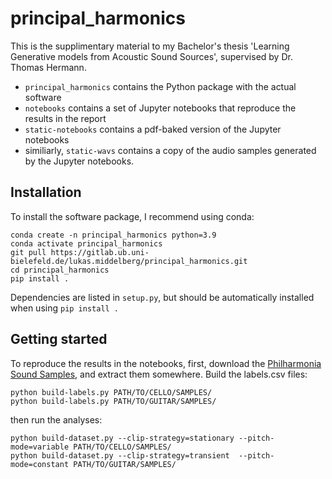 # principal_harmonics
This is the supplimentary material to my Bachelor's thesis 'Learning Generative
models from Acoustic Sound Sources', supervised by Dr. Thomas Hermann.

* `principal_harmonics` contains the Python package with the actual software
* `notebooks` contains a set of Jupyter notebooks that reproduce the results in
  the report
* `static-notebooks` contains a pdf-baked version of the Jupyter notebooks
* similiarly, `static-wavs` contains a copy of the audio samples generated by
  the Jupyter notebooks.

## Installation
To install the software package, I recommend using conda:

```
conda create -n principal_harmonics python=3.9
conda activate principal_harmonics
git pull https://gitlab.ub.uni-bielefeld.de/lukas.middelberg/principal_harmonics.git
cd principal_harmonics
pip install .
```

Dependencies are listed in `setup.py`, but should be automatically installed
when using `pip install .`

## Getting started
To reproduce the results in the notebooks, first, download the 
[Philharmonia Sound Samples](https://philharmonia.co.uk/resources/sound-samples/), and extract them
somewhere. Build the labels.csv files:
```
python build-labels.py PATH/TO/CELLO/SAMPLES/
python build-labels.py PATH/TO/GUITAR/SAMPLES/
```
then run the analyses:
```
python build-dataset.py --clip-strategy=stationary --pitch-mode=variable PATH/TO/CELLO/SAMPLES/
python build-dataset.py --clip-strategy=transient  --pitch-mode=constant PATH/TO/GUITAR/SAMPLES/
```
